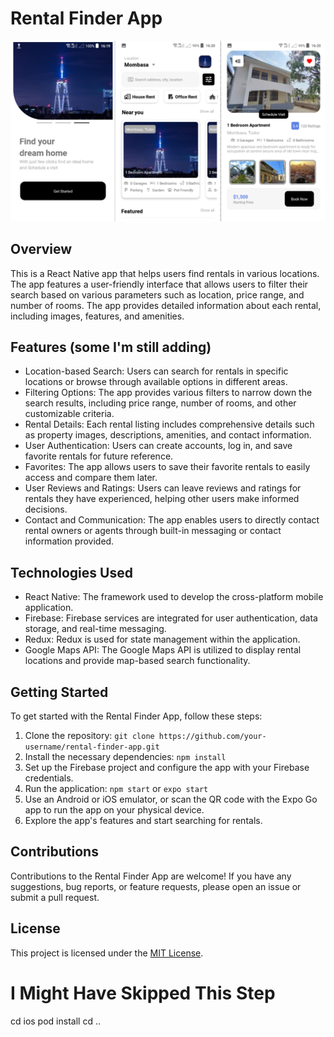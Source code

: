 # Rental Finder App

![App Logo](renthub.png)

## Overview
This is a React Native app that helps users find rentals in various locations. The app features a user-friendly interface that allows users to filter their search based on various parameters such as location, price range, and number of rooms. The app provides detailed information about each rental, including images, features, and amenities.

## Features (some I'm still adding)
- Location-based Search: Users can search for rentals in specific locations or browse through available options in different areas.
- Filtering Options: The app provides various filters to narrow down the search results, including price range, number of rooms, and other customizable criteria.
- Rental Details: Each rental listing includes comprehensive details such as property images, descriptions, amenities, and contact information.
- User Authentication: Users can create accounts, log in, and save favorite rentals for future reference.
- Favorites: The app allows users to save their favorite rentals to easily access and compare them later.
- User Reviews and Ratings: Users can leave reviews and ratings for rentals they have experienced, helping other users make informed decisions.
- Contact and Communication: The app enables users to directly contact rental owners or agents through built-in messaging or contact information provided.

## Technologies Used
- React Native: The framework used to develop the cross-platform mobile application.
- Firebase: Firebase services are integrated for user authentication, data storage, and real-time messaging.
- Redux: Redux is used for state management within the application.
- Google Maps API: The Google Maps API is utilized to display rental locations and provide map-based search functionality.

## Getting Started
To get started with the Rental Finder App, follow these steps:

1. Clone the repository: `git clone https://github.com/your-username/rental-finder-app.git`
2. Install the necessary dependencies: `npm install`
3. Set up the Firebase project and configure the app with your Firebase credentials.
4. Run the application: `npm start` or `expo start`
5. Use an Android or iOS emulator, or scan the QR code with the Expo Go app to run the app on your physical device.
6. Explore the app's features and start searching for rentals.

## Contributions
Contributions to the Rental Finder App are welcome! If you have any suggestions, bug reports, or feature requests, please open an issue or submit a pull request.

## License
This project is licensed under the [MIT License](LICENSE).

# I Might Have Skipped This Step

cd ios
pod install
cd ..



